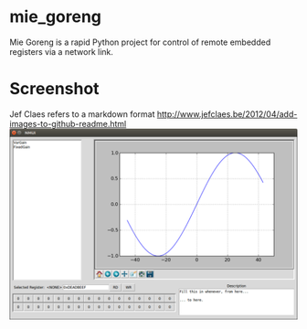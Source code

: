 # mie_goreng
Mie Goreng is a rapid Python project for control of remote embedded registers via a network link. 
# Screenshot
Jef Claes refers to a markdown format
http://www.jefclaes.be/2012/04/add-images-to-github-readme.html
![Mie Goreng](https://github.com/gnarayan81/mie_goreng/blob/master/feed_mie.png)

